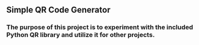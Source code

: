 ## Simple QR Code Generator 
### The purpose of this project is to experiment with the included Python QR library and utilize it for other projects. 
